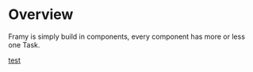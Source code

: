 # Overview

Framy is simply build in components, every component has more or less one Task.

[test](components/app.md)